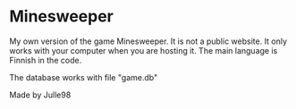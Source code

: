 # Minesweeper
My own version of the game Minesweeper. It is not a public website. It only works with your computer when you are hosting it.
The main language is Finnish in the code.

The database works with file "game.db"

Made by Julle98
